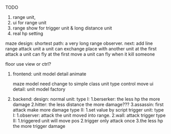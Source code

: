 TODO
1. range unit,
2. ui for range unit
3. range show for trigger unit & long distance unit
4. real hp setting

maze design:
	shortest path: a very long range observer.
next: add line range attack unit
      a unit can exchange place with another unit at the first attack
      a unit can fly at the first move
      a unit can fly when it kill someone

floor use view or ctrl?


1. frontend:
	unit model detail
	animate

	maze model need change to simple class
	unit type control move ui detail:
		unit model factory

2. backend:
	design:
		normal unit:
            type I:
                1.berserker: the less hp the more damage
                2.hitter: the less distance the more damage???
                3.assassin: first attack make more damage
            type II:
                1.set value by script
		trigger unit:
            type I:
                1.observer: attack the unit moved into range.
                2.wall: attack trigger
            type II:
                1.triggered unit will move pos
                2.trigger only attack once
                3.the less hp the more trigger damage




